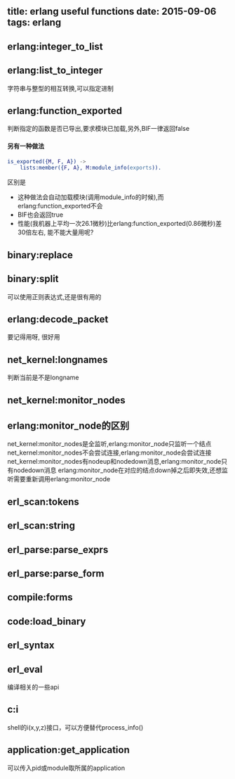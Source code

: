 title: erlang useful functions
date: 2015-09-06
tags: erlang
---
## erlang:integer_to_list
## erlang:list_to_integer
字符串与整型的相互转换,可以指定进制

## erlang:function_exported
判断指定的函数是否已导出,要求模块已加载,另外,BIF一律返回false
#### 另有一种做法
```erlang
is_exported({M, F, A}) ->
    lists:member({F, A}, M:module_info(exports)).
```
区别是
* 这种做法会自动加载模块(调用module_info的时候),而erlang:function_exported不会
* BIF也会返回true
* 性能(我机器上平均一次26.1微秒)比erlang:function_exported(0.86微秒)差30倍左右, 能不能大量用呢?

## binary:replace
## binary:split
可以使用正则表达式,还是很有用的

## erlang:decode_packet
要记得用呀, 很好用

## net_kernel:longnames
判断当前是不是longname 

## net_kernel:monitor_nodes
## erlang:monitor_node的区别
net_kernel:monitor_nodes是全监听,erlang:monitor_node只监听一个结点
net_kernel:monitor_nodes不会尝试连接,erlang:monitor_node会尝试连接
net_kernel:monitor_nodes有nodeup和nodedown消息,erlang:monitor_node只有nodedown消息
erlang:monitor_node在对应的结点down掉之后即失效,还想监听需要重新调用erlang:monitor_node

## erl_scan:tokens
## erl_scan:string
## erl_parse:parse_exprs
## erl_parse:parse_form
## compile:forms
## code:load_binary
## erl_syntax
## erl_eval
编译相关的一些api

## c:i
shell的i(x,y,z)接口，可以方便替代process_info()

## application:get_application
可以传入pid或module取所属的application

